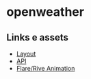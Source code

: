 # openweather

## Links e assets

 - [Layout](https://dribbble.com/shots/10879558-App-concept-to-know-Weather)
 - [API](https://www.weatherapi.com/)
 - [Flare/Rive Animation](https://rive.app/a/sadak/files/flare/weather/preview)